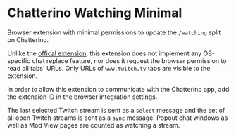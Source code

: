 # Chatterino Watching Minimal

Browser extension with minimal permissions to update the `/watching` split on
Chatterino.

Unlike the
[offical extension](https://github.com/Chatterino/chatterino-browser-ext),
this extension does not implement any OS-specific chat replace feature, nor
does it request the browser permission to read all tabs' URLs.
Only URLs of `www.twitch.tv` tabs are visible to the extension.

In order to allow this extension to communicate with the Chatterino app, add
the extension ID in the browser integration settings.

The last selected Twitch stream is sent as a `select` message and the set of
all open Twitch streams is sent as a `sync` message.
Popout chat windows as well as Mod View pages are counted as watching a
stream.
